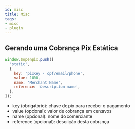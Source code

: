 ```yaml
---
id: misc
title: Misc
tags:
- misc
- plugin
---
```


## Gerando uma Cobrança Pix Estática

```jsx
window.$openpix.push([
  'static',
  {
    key: 'pixKey - cpf/email/phone',
    value: 1000,
    name: 'Merchant Name',
    reference: 'Description name',
  },
]);
```

- key (obrigatório): chave de pix para receber o pagamento
- value (opcional): valor de cobrança em centavos
- name (opcional): nome do comerciante
- reference (opcional): descrição desta cobrança
